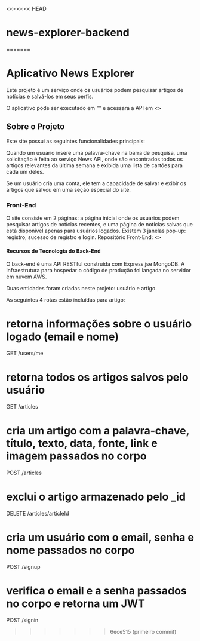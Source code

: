 <<<<<<< HEAD
# news-explorer-backend
=======
# Aplicativo News Explorer

Este projeto é um serviço onde os usuários podem pesquisar artigos de notícias e salvá-los em seus perfis.

O aplicativo pode ser executado em "" e acessará a API em <>

## Sobre o Projeto
Este site possui as seguintes funcionalidades principais:

Quando um usuário insere uma palavra-chave na barra de pesquisa, uma solicitação é feita ao serviço News API, onde são encontrados todos os artigos relevantes da última semana e exibida uma lista de cartões para cada um deles.

Se um usuário cria uma conta, ele tem a capacidade de salvar e exibir os artigos que salvou em uma seção especial do site.

### Front-End
O site consiste em 2 páginas: a página inicial onde os usuários podem pesquisar artigos de notícias recentes, e uma página de notícias salvas que está disponível apenas para usuários logados. Existem 3 janelas pop-up: registro, sucesso de registro e login. Repositório Front-End: <>

#### Recursos de Tecnologia do Back-End
O back-end é uma API RESTful construída com Express.jse MongoDB. A infraestrutura para hospedar o código de produção foi lançada no servidor em nuvem AWS.

Duas entidades foram criadas neste projeto: usuário e artigo.

As seguintes 4 rotas estão incluídas para artigo:
# retorna informações sobre o usuário logado (email e nome)
GET /users/me

# retorna todos os artigos salvos pelo usuário
GET /articles

# cria um artigo com a palavra-chave, título, texto, data, fonte, link e imagem passados no corpo
POST /articles

# exclui o artigo armazenado pelo _id
DELETE /articles/articleId

# cria um usuário com o email, senha e nome passados no corpo
POST /signup

# verifica o email e a senha passados no corpo e retorna um JWT
POST /signin
>>>>>>> 6ece515 (primeiro commit)
